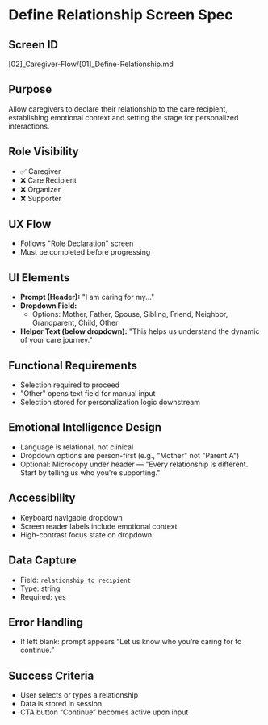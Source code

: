 # Define Relationship Screen Spec

## Screen ID
[02]_Caregiver-Flow/[01]_Define-Relationship.md

## Purpose
Allow caregivers to declare their relationship to the care recipient, establishing emotional context and setting the stage for personalized interactions.

## Role Visibility
- ✅ Caregiver
- ❌ Care Recipient
- ❌ Organizer
- ❌ Supporter

## UX Flow
- Follows "Role Declaration" screen
- Must be completed before progressing

## UI Elements
- **Prompt (Header):** "I am caring for my..."
- **Dropdown Field:** 
  - Options: Mother, Father, Spouse, Sibling, Friend, Neighbor, Grandparent, Child, Other
- **Helper Text (below dropdown):** "This helps us understand the dynamic of your care journey."

## Functional Requirements
- Selection required to proceed
- "Other" opens text field for manual input
- Selection stored for personalization logic downstream

## Emotional Intelligence Design
- Language is relational, not clinical
- Dropdown options are person-first (e.g., "Mother" not "Parent A")
- Optional: Microcopy under header — "Every relationship is different. Start by telling us who you’re supporting."

## Accessibility
- Keyboard navigable dropdown
- Screen reader labels include emotional context
- High-contrast focus state on dropdown

## Data Capture
- Field: `relationship_to_recipient`
- Type: string
- Required: yes

## Error Handling
- If left blank: prompt appears “Let us know who you’re caring for to continue.”

## Success Criteria
- User selects or types a relationship
- Data is stored in session
- CTA button “Continue” becomes active upon input